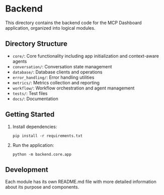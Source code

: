 # Backend

This directory contains the backend code for the MCP Dashboard application, organized into logical modules.

## Directory Structure

- `core/`: Core functionality including app initialization and context-aware agents
- `conversation/`: Conversation state management
- `database/`: Database clients and operations
- `error_handling/`: Error handling utilities
- `metrics/`: Metrics collection and reporting
- `workflow/`: Workflow orchestration and agent management
- `tests/`: Test files
- `docs/`: Documentation

## Getting Started

1. Install dependencies:
   ```
   pip install -r requirements.txt
   ```

2. Run the application:
   ```
   python -m backend.core.app
   ```

## Development

Each module has its own README.md file with more detailed information about its purpose and components.